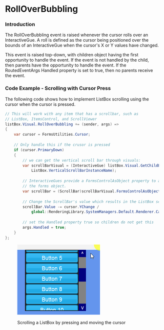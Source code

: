 # RollOverBubbling

### Introduction

The RollOverBubbling event is raised whenever the cursor rolls over an InteractiveGue. A roll is defined as the cursor being positioned over the bounds of an InteractiveGue when the cursor's X or Y values have changed.

This event is raised top-down, with children object having the first opportunity to handle the event. If the event is not handled by the child, then parents have the opportunity to handle the event. If the RoutedEventArgs Handled property is set to true, then no parents receive the event.

### Code Example - Scrolling with Cursor Press

The following code shows how to implement ListBox scrolling using the cursor when the cursor is pressed.

```csharp
// This will work with any item that has a scrollbar, such as
// ListBox, ItemsControl, and ScrollViewer
listBox.Visual.RollOverBubbling += (sender, args) =>
{
    var cursor = FormsUtilities.Cursor;

    // Only handle this if the crusor is pressed
    if (cursor.PrimaryDown)
    {
        // we can get the vertical scroll bar through visuals:
        var scrollBarVisual = (InteractiveGue) listBox.Visual.GetChildByNameRecursively(
            ListBox.VerticalScrollBarInstanceName);

        // InteractiveGues provide a FormsControlAsObject property to access
        // the forms object.
        var scrollBar = (ScrollBar)scrollBarVisual.FormsControlAsObject;

        // Change the ScrollBar's value which results in the ListBox scrolling.
        scrollBar.Value -= cursor.YChange /
            global::RenderingLibrary.SystemManagers.Default.Renderer.Camera.Zoom;

        // set the Handled property true so children do not get this
        args.Handled = true;
    }
};

```

<figure><img src="../../../.gitbook/assets/16_19 51 01.gif" alt=""><figcaption><p>Scrolling a ListBox by pressing and moving the cursor</p></figcaption></figure>
